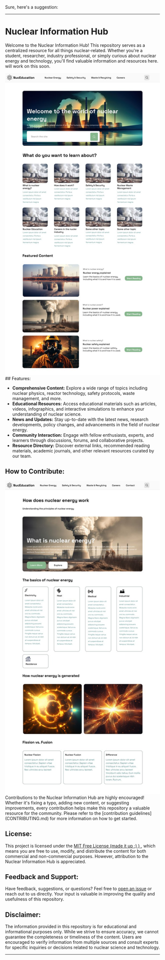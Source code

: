 Sure, here's a suggestion:

---

# Nuclear Information Hub

Welcome to the Nuclear Information Hub! This repository serves as a centralized resource for all things nuclear-related. Whether you're a student, researcher, industry professional, or simply curious about nuclear energy and technology, you'll find valuable information and resources here.
will work on this soon.


<img src="/photo_2024-02-24_17-28-35.jpg">
## Features:

- **Comprehensive Content:** Explore a wide range of topics including nuclear physics, reactor technology, safety protocols, waste management, and more.
- **Educational Resources:** Access educational materials such as articles, videos, infographics, and interactive simulations to enhance your understanding of nuclear science.
- **News and Updates:** Stay up-to-date with the latest news, research developments, policy changes, and advancements in the field of nuclear energy.
- **Community Interaction:** Engage with fellow enthusiasts, experts, and learners through discussions, forums, and collaborative projects.
- **Resource Directory:** Discover external links, recommended reading materials, academic journals, and other relevant resources curated by our team.

## How to Contribute:
<img src="/photo_2024-02-24_17-42-26.jpg">
Contributions to the Nuclear Information Hub are highly encouraged! Whether it's fixing a typo, adding new content, or suggesting improvements, every contribution helps make this repository a valuable resource for the community. Please refer to the [contribution guidelines](CONTRIBUTING.md) for more information on how to get started.

## License:

This project is licensed under the [MIT Free License (made it up ;) ) ](LICENSE), which means you are free to use, modify, and distribute the content for both commercial and non-commercial purposes. However, attribution to the Nuclear Information Hub is appreciated.

## Feedback and Support:

Have feedback, suggestions, or questions? Feel free to [open an issue](https://github.com/Merveille94/nuclear-information-website/) or reach out to us directly. Your input is valuable in improving the quality and usefulness of this repository.

## Disclaimer:

The information provided in this repository is for educational and informational purposes only. While we strive to ensure accuracy, we cannot guarantee the completeness or timeliness of the content. Users are encouraged to verify information from multiple sources and consult experts for specific inquiries or decisions related to nuclear science and technology.

---